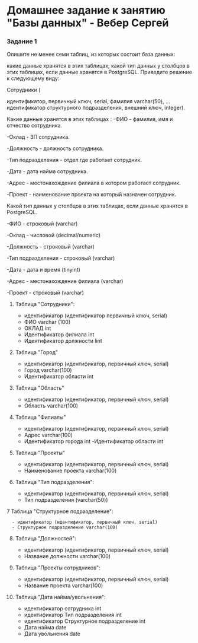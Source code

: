 # Домашнее задание к занятию "Базы данных" - Вебер Сергей


### Задание 1
Опишите не менее семи таблиц, из которых состоит база данных:

какие данные хранятся в этих таблицах;
какой тип данных у столбцов в этих таблицах, если данные хранятся в PostgreSQL.
Приведите решение к следующему виду:

Сотрудники (

идентификатор, первичный ключ, serial,
фамилия varchar(50),
...
идентификатор структурного подразделения, внешний ключ, integer).


Какие данные хранятся в этих таблицах :
-ФИО - фамилия, имя и отчество сотрудника.

-Оклад - ЗП сотрудника.

-Должность - должность сотрудника.

-Тип подразделения - отдел где работает сотрудник.

-Дата - дата найма сотрудника.

-Адрес - местонахождение филиала в котором работает сотрудник.

-Проект - наименование проекта на который назначен сотрудник.




Какой тип данных у столбцов в этих таблицах, если данные хранятся в PostgreSQL.
 
 -ФИО - строковый (varchar)
 
 -Оклад - числовой (decimal/numeric)
 
 -Должность - строковый (varchar)
 
 -Тип подразделения - строковый (varchar)
 
 -Дата - дата и время (tinyint)
 
 -Адрес - местонахождение филиала (varchar)
 
 -Проект - строковый (varchar)






1. Таблица "Сотрудники": 

   - идентификатор (идентификатор первичный ключ, serial)
   - ФИО  varchar (100)
   - ОКЛАД int
   - Идентификатор филиала int
   - Идентификатор должности lint

2. Таблица "Город"

    - идентификатор (идентификатор, первичный ключ, serial)
    - Город varchar(100)
    - Идентификатор области int

3. Таблица "Область"

    - идентификатор (идентификатор, первичный ключ, serial)
    - Область varchar(100)

4. Таблица "Филиалы" 

    - идентификатор (идентификатор, первичный ключ, serial)
    - Адрес varchar(100)
    - Идентификатор города int
     -Идентификатор области int

5. Таблица "Проекты" 

    - идентификатор (идентификатор, первичный ключ, serial)
    - Наименование проекта varchar(100)

6. Таблица "Тип подразделения":

    - идентификатор (идентификатор, первичный ключ, serial)
    - Тип подразделения (varchar(50))
 
7   Таблица "Структурное подразделение":

      - идентификатор (идентификатор, первичный ключ, serial)	
      - Структурное подразделение varchar(100)

8. Таблица "Должностей":

   - идентификатор (идентификатор, первичный ключ, serial)
   - Название должности varchar(100)

9. Таблица "Проекты сотрудников": 

    - идентификатор (идентификатор, первичный ключ, serial)  
    - Название проекта  varchar(100)
 
10. Таблица "Дата найма/увольнения": 

      - идентификатор сотрудника int 
      - идентификатор  Тип подразделения int
      - идентификатор  Структурное подразделение int
      - Дата найма date
      - Дата увольнения  date


